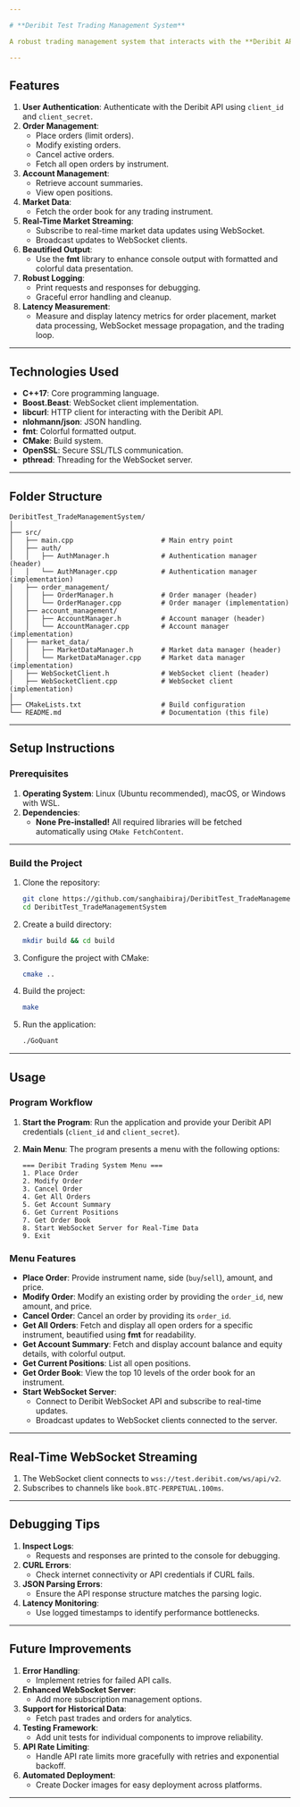 ```yaml
---

# **Deribit Test Trading Management System**

A robust trading management system that interacts with the **Deribit API** to manage user authentication, order placement, modification, cancellation, and real-time market data streaming. Built with **C++**, it uses **Boost.Beast**, **libcurl**, **fmt**, and **nlohmann/json** for WebSocket communication, HTTP requests, JSON handling, and colorful formatted output, respectively.

---
```


## **Features**

1. **User Authentication**: Authenticate with the Deribit API using `client_id` and `client_secret`.
2. **Order Management**:
   - Place orders (limit orders).
   - Modify existing orders.
   - Cancel active orders.
   - Fetch all open orders by instrument.
3. **Account Management**:
   - Retrieve account summaries.
   - View open positions.
4. **Market Data**:
   - Fetch the order book for any trading instrument.
5. **Real-Time Market Streaming**:
   - Subscribe to real-time market data updates using WebSocket.
   - Broadcast updates to WebSocket clients.
6. **Beautified Output**:
   - Use the **fmt** library to enhance console output with formatted and colorful data presentation.
7. **Robust Logging**:
   - Print requests and responses for debugging.
   - Graceful error handling and cleanup.
8. **Latency Measurement**:
   - Measure and display latency metrics for order placement, market data processing, WebSocket message propagation, and the trading loop.

---

## **Technologies Used**

- **C++17**: Core programming language.
- **Boost.Beast**: WebSocket client implementation.
- **libcurl**: HTTP client for interacting with the Deribit API.
- **nlohmann/json**: JSON handling.
- **fmt**: Colorful formatted output.
- **CMake**: Build system.
- **OpenSSL**: Secure SSL/TLS communication.
- **pthread**: Threading for the WebSocket server.

---

## **Folder Structure**

```
DeribitTest_TradeManagementSystem/
│
├── src/
│   ├── main.cpp                      # Main entry point
│   ├── auth/
│   │   ├── AuthManager.h             # Authentication manager (header)
│   │   └── AuthManager.cpp           # Authentication manager (implementation)
│   ├── order_management/
│   │   ├── OrderManager.h            # Order manager (header)
│   │   └── OrderManager.cpp          # Order manager (implementation)
│   ├── account_management/
│   │   ├── AccountManager.h          # Account manager (header)
│   │   └── AccountManager.cpp        # Account manager (implementation)
│   ├── market_data/
│   │   ├── MarketDataManager.h       # Market data manager (header)
│   │   └── MarketDataManager.cpp     # Market data manager (implementation)
│   ├── WebSocketClient.h             # WebSocket client (header)
│   ├── WebSocketClient.cpp           # WebSocket client (implementation)
│
├── CMakeLists.txt                    # Build configuration
└── README.md                         # Documentation (this file)
```

---

## **Setup Instructions**

### **Prerequisites**

1. **Operating System**: Linux (Ubuntu recommended), macOS, or Windows with WSL.
2. **Dependencies**:
   - **None Pre-installed!** All required libraries will be fetched automatically using `CMake FetchContent`.

---

### **Build the Project**

1. Clone the repository:
   ```bash
   git clone https://github.com/sanghaibiraj/DeribitTest_TradeManagementSystem.git
   cd DeribitTest_TradeManagementSystem
   ```

2. Create a build directory:
   ```bash
   mkdir build && cd build
   ```

3. Configure the project with CMake:
   ```bash
   cmake ..
   ```

4. Build the project:
   ```bash
   make
   ```

5. Run the application:
   ```bash
   ./GoQuant
   ```

---

## **Usage**

### **Program Workflow**

1. **Start the Program**:
   Run the application and provide your Deribit API credentials (`client_id` and `client_secret`).

2. **Main Menu**:
   The program presents a menu with the following options:
   ```
   === Deribit Trading System Menu ===
   1. Place Order
   2. Modify Order
   3. Cancel Order
   4. Get All Orders
   5. Get Account Summary
   6. Get Current Positions
   7. Get Order Book
   8. Start WebSocket Server for Real-Time Data
   9. Exit
   ```

### **Menu Features**

- **Place Order**: Provide instrument name, side (`buy`/`sell`), amount, and price.
- **Modify Order**: Modify an existing order by providing the `order_id`, new amount, and price.
- **Cancel Order**: Cancel an order by providing its `order_id`.
- **Get All Orders**: Fetch and display all open orders for a specific instrument, beautified using **fmt** for readability.
- **Get Account Summary**: Fetch and display account balance and equity details, with colorful output.
- **Get Current Positions**: List all open positions.
- **Get Order Book**: View the top 10 levels of the order book for an instrument.
- **Start WebSocket Server**:
   - Connect to Deribit WebSocket API and subscribe to real-time updates.
   - Broadcast updates to WebSocket clients connected to the server.

---

## **Real-Time WebSocket Streaming**

1. The WebSocket client connects to `wss://test.deribit.com/ws/api/v2`.
2. Subscribes to channels like `book.BTC-PERPETUAL.100ms`.

---

## **Debugging Tips**

1. **Inspect Logs**:
   - Requests and responses are printed to the console for debugging.
2. **CURL Errors**:
   - Check internet connectivity or API credentials if CURL fails.
3. **JSON Parsing Errors**:
   - Ensure the API response structure matches the parsing logic.
4. **Latency Monitoring**:
   - Use logged timestamps to identify performance bottlenecks.

---

## **Future Improvements**

1. **Error Handling**:
   - Implement retries for failed API calls.
2. **Enhanced WebSocket Server**:
   - Add more subscription management options.
3. **Support for Historical Data**:
   - Fetch past trades and orders for analytics.
4. **Testing Framework**:
   - Add unit tests for individual components to improve reliability.
5. **API Rate Limiting**:
   - Handle API rate limits more gracefully with retries and exponential backoff.
6. **Automated Deployment**:
   - Create Docker images for easy deployment across platforms.

---

